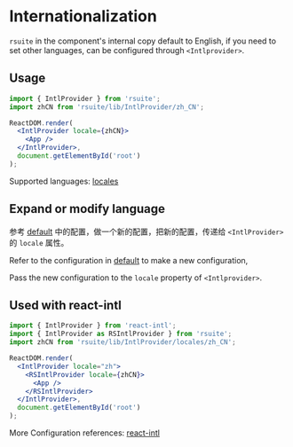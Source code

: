 # Internationalization

`rsuite` in the component's internal copy default to English, if you need to set other languages, can be configured through `<Intlprovider>`.

## Usage

```jsx
import { IntlProvider } from 'rsuite';
import zhCN from 'rsuite/lib/IntlProvider/zh_CN';

ReactDOM.render(
  <IntlProvider locale={zhCN}>
    <App />
  </IntlProvider>,
  document.getElementById('root')
);
```

Supported languages: [locales](https://github.com/rsuite/rsuite/tree/master/src/IntlProvider/locales)

## Expand or modify language

参考 [default](https://github.com/rsuite/rsuite/blob/master/src/IntlProvider/locales/default.js) 中的配置，做一个新的配置，把新的配置，传递给 `<IntlProvider>` 的 `locale` 属性。

Refer to the configuration in [default](https://github.com/rsuite/rsuite/blob/master/src/IntlProvider/locales/default.js) to make a new configuration,

Pass the new configuration to the `locale` property of `<Intlprovider>`.

## Used with react-intl

```jsx
import { IntlProvider } from 'react-intl';
import { IntlProvider as RSIntlProvider } from 'rsuite';
import zhCN from 'rsuite/lib/IntlProvider/locales/zh_CN';

ReactDOM.render(
  <IntlProvider locale="zh">
    <RSIntlProvider locale={zhCN}>
      <App />
    </RSIntlProvider>
  </IntlProvider>,
  document.getElementById('root')
);
```

More Configuration references: [react-intl](https://github.com/yahoo/react-intl)
